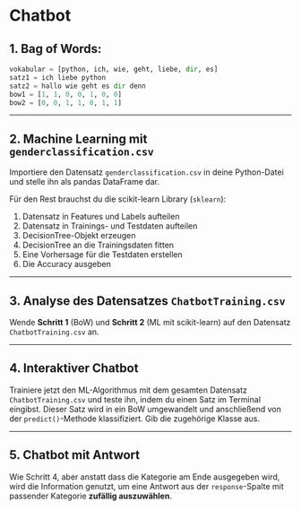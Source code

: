 # Chatbot

## 1. Bag of Words:

```python
vokabular = [python, ich, wie, geht, liebe, dir, es]
satz1 = ich liebe python
satz2 = hallo wie geht es dir denn
bow1 = [1, 1, 0, 0, 1, 0, 0]
bow2 = [0, 0, 1, 1, 0, 1, 1]
````

---

## 2. Machine Learning mit `genderclassification.csv`

Importiere den Datensatz `genderclassification.csv` in deine Python-Datei und stelle ihn als pandas DataFrame dar.

Für den Rest brauchst du die scikit-learn Library (`sklearn`):

1. Datensatz in Features und Labels aufteilen
2. Datensatz in Trainings- und Testdaten aufteilen
3. DecisionTree-Objekt erzeugen
4. DecisionTree an die Trainingsdaten fitten
5. Eine Vorhersage für die Testdaten erstellen
6. Die Accuracy ausgeben

---

## 3. Analyse des Datensatzes `ChatbotTraining.csv`

Wende **Schritt 1** (BoW) und **Schritt 2** (ML mit scikit-learn) auf den Datensatz `ChatbotTraining.csv` an.

---

## 4. Interaktiver Chatbot

Trainiere jetzt den ML-Algorithmus mit dem gesamten Datensatz `ChatbotTraining.csv`
und teste ihn, indem du einen Satz im Terminal eingibst.
Dieser Satz wird in ein BoW umgewandelt und anschließend von der `predict()`-Methode klassifiziert.
Gib die zugehörige Klasse aus.

---

## 5. Chatbot mit Antwort

Wie Schritt 4, aber anstatt dass die Kategorie am Ende ausgegeben wird,
wird die Information genutzt, um eine Antwort aus der `response`-Spalte mit
passender Kategorie **zufällig auszuwählen**.

